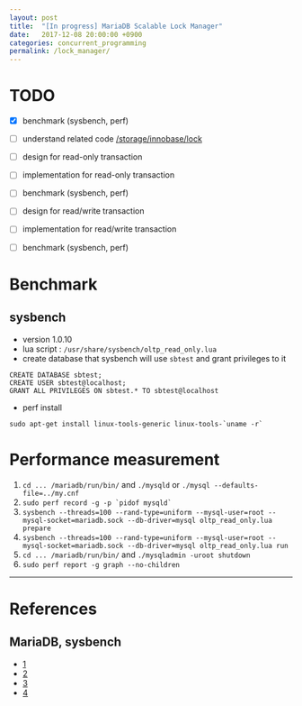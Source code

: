 ```yaml
---
layout: post
title:  "[In progress] MariaDB Scalable Lock Manager"
date:   2017-12-08 20:00:00 +0900
categories: concurrent_programming
permalink: /lock_manager/
---
```


# TODO

- [x] benchmark (sysbench, perf)
- [ ] understand related code [/storage/innobase/lock](https://github.com/MariaDB/server/tree/10.3/storage/innobase/lock)
- [ ] design for read-only transaction
- [ ] implementation for read-only transaction
- [ ] benchmark (sysbench, perf)
- [ ] design for read/write transaction
- [ ] implementation for read/write transaction
- [ ] benchmark (sysbench, perf)


# Benchmark

## sysbench

- version 1.0.10
- lua script : `/usr/share/sysbench/oltp_read_only.lua`
- create database that sysbench will use `sbtest` and grant privileges to it

```
CREATE DATABASE sbtest;
CREATE USER sbtest@localhost;
GRANT ALL PRIVILEGES ON sbtest.* TO sbtest@localhost
```

- perf install

```
sudo apt-get install linux-tools-generic linux-tools-`uname -r`
```

# Performance measurement

1. `cd ... /mariadb/run/bin/` and `./mysqld` or `./mysql --defaults-file=../my.cnf`
2. ``` sudo perf record -g -p `pidof mysqld` ```
3. `sysbench --threads=100 --rand-type=uniform --mysql-user=root --mysql-socket=mariadb.sock --db-driver=mysql oltp_read_only.lua prepare`
4. `sysbench --threads=100 --rand-type=uniform --mysql-user=root --mysql-socket=mariadb.sock --db-driver=mysql oltp_read_only.lua run`
5. `cd ... /mariadb/run/bin/` and `./mysqladmin -uroot shutdown`
6. `sudo perf report -g graph --no-children`

---

# References

## MariaDB, sysbench
- [1](https://github.com/akopytov/sysbench)
- [2](https://github.com/akopytov/sysbench/issues/58)
- [3](https://mariadb.org/using-lua-enabled-sysbench/)
- [4](https://mariadb.com/kb/en/library/sysbench-benchmark-setup/)
